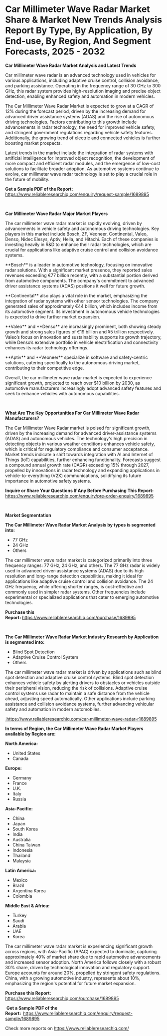 <p><h1>Car Millimeter Wave Radar Market Share & Market New Trends Analysis Report By Type, By Application, By End-use, By Region, And Segment Forecasts, 2025 - 2032</h1></p><p><strong>Car Millimeter Wave Radar Market Analysis and Latest Trends</strong></p>
<p><p>Car millimeter wave radar is an advanced technology used in vehicles for various applications, including adaptive cruise control, collision avoidance, and parking assistance. Operating in the frequency range of 30 GHz to 300 GHz, this radar system provides high-resolution imaging and precise object detection, enabling enhanced safety and automation in modern vehicles.</p><p>The Car Millimeter Wave Radar Market is expected to grow at a CAGR of 12% during the forecast period, driven by the increasing demand for advanced driver assistance systems (ADAS) and the rise of autonomous driving technologies. Factors contributing to this growth include advancements in radar technology, the need for improved vehicle safety, and stringent government regulations regarding vehicle safety features. Additionally, the growing trend of electric and connected vehicles is further boosting market prospects.</p><p>Latest trends in the market include the integration of radar systems with artificial intelligence for improved object recognition, the development of more compact and efficient radar modules, and the emergence of low-cost solutions to facilitate broader adoption. As automotive systems continue to evolve, car millimeter wave radar technology is set to play a crucial role in the future of mobility.</p></p>
<p><strong>Get a Sample PDF of the Report:&nbsp;</strong> <a href="https://www.reliableresearchiq.com/enquiry/request-sample/1689895?utm_campaign=103&utm_medium=2&utm_source=Github&utm_content=ia&utm_term=07012025&utm_id=car-millimeter-wave-radar">https://www.reliableresearchiq.com/enquiry/request-sample/1689895</a></p>
<p>&nbsp;</p>
<p><strong>Car Millimeter Wave Radar Major Market Players</strong></p>
<p><p>The car millimeter wave radar market is rapidly evolving, driven by advancements in vehicle safety and autonomous driving technologies. Key players in this market include Bosch, ZF, Veoneer, Continental, Valeo, Denso, Nidec Elesys, Aptiv, Hella, and Hitachi. Each of these companies is investing heavily in R&D to enhance their radar technologies, which are crucial for applications like adaptive cruise control and collision avoidance systems.</p><p>**Bosch** is a leader in automotive technology, focusing on innovative radar solutions. With a significant market presence, they reported sales revenues exceeding €77 billion recently, with a substantial portion derived from automotive components. The company's commitment to advanced driver assistance systems (ADAS) positions it well for future growth.</p><p>**Continental** also plays a vital role in the market, emphasizing the integration of radar systems with other sensor technologies. The company generated sales of approximately €44 billion, which includes income from its automotive segment. Its investment in autonomous vehicle technologies is expected to drive further market expansion.</p><p>**Valeo** and **Denso** are increasingly prominent, both showing steady growth and strong sales figures of €19 billion and ¥5 trillion respectively. Valeo’s focus on innovation and sustainability supports its growth trajectory, while Denso’s extensive portfolio in vehicle electrification and connectivity enhances its radar technology offerings.</p><p>**Aptiv** and **Veoneer** specialize in software and safety-centric solutions, catering specifically to the autonomous driving market, contributing to their competitive edge. </p><p>Overall, the car millimeter wave radar market is expected to experience significant growth, projected to reach over $10 billion by 2030, as automotive manufacturers increasingly adopt advanced safety features and seek to enhance vehicles with autonomous capabilities.</p></p>
<p>&nbsp;</p>
<p><strong>What Are The Key Opportunities For Car Millimeter Wave Radar Manufacturers?</strong></p>
<p><p>The Car Millimeter Wave Radar market is poised for significant growth, driven by the increasing demand for advanced driver-assistance systems (ADAS) and autonomous vehicles. The technology's high precision in detecting objects in various weather conditions enhances vehicle safety, which is critical for regulatory compliance and consumer acceptance. Market trends indicate a shift towards integration with AI and Internet of Things (IoT) capabilities, further enhancing functionality. Forecasts suggest a compound annual growth rate (CAGR) exceeding 15% through 2027, propelled by innovations in radar technology and expanding applications in vehicle-to-everything (V2X) communications, solidifying its future importance in automotive safety systems.</p></p>
<p><strong>Inquire or Share Your Questions If Any Before Purchasing This Report:</strong> <a href="https://www.reliableresearchiq.com/enquiry/pre-order-enquiry/1689895?utm_campaign=103&utm_medium=2&utm_source=Github&utm_content=ia&utm_term=07012025&utm_id=car-millimeter-wave-radar">https://www.reliableresearchiq.com/enquiry/pre-order-enquiry/1689895</a></p>
<p>&nbsp;</p>
<p><strong>Market Segmentation</strong></p>
<p><strong>The Car Millimeter Wave Radar Market Analysis by types is segmented into:</strong></p>
<p><ul><li>77 GHz</li><li>24 GHz</li><li>Others</li></ul></p>
<p><p>The car millimeter wave radar market is categorized primarily into three frequency ranges: 77 GHz, 24 GHz, and others. The 77 GHz radar is widely used in advanced driver-assistance systems (ADAS) due to its high resolution and long-range detection capabilities, making it ideal for applications like adaptive cruise control and collision avoidance. The 24 GHz frequency, while offering shorter ranges, is cost-effective and commonly used in simpler radar systems. Other frequencies include experimental or specialized applications that cater to emerging automotive technologies.</p></p>
<p><strong>Purchase this Report:&nbsp;</strong><a href="https://www.reliableresearchiq.com/purchase/1689895?utm_campaign=103&utm_medium=2&utm_source=Github&utm_content=ia&utm_term=07012025&utm_id=car-millimeter-wave-radar">https://www.reliableresearchiq.com/purchase/1689895</a></p>
<p>&nbsp;</p>
<p><strong>The Car Millimeter Wave Radar Market Industry Research by Application is segmented into:</strong></p>
<p><ul><li>Blind Spot Detection</li><li>Adaptive Cruise Control System</li><li>Others</li></ul></p>
<p><p>The car millimeter wave radar market is driven by applications such as blind spot detection and adaptive cruise control systems. Blind spot detection enhances vehicle safety by alerting drivers to obstacles or vehicles outside their peripheral vision, reducing the risk of collisions. Adaptive cruise control systems use radar to maintain a safe distance from the vehicle ahead, adjusting speed automatically. Other applications include parking assistance and collision avoidance systems, further advancing vehicular safety and automation in modern automobiles.</p></p>
<p><a href="https://www.reliableresearchiq.com/car-millimeter-wave-radar-r1689895?utm_campaign=103&utm_medium=2&utm_source=Github&utm_content=ia&utm_term=07012025&utm_id=car-millimeter-wave-radar">&nbsp;https://www.reliableresearchiq.com/car-millimeter-wave-radar-r1689895</a></p>
<p><strong>In terms of Region, the Car Millimeter Wave Radar Market Players available by Region are:</strong></p>
<p>
    <p> <strong> North America: </strong>
        <ul>
            <li>United States</li>
            <li>Canada</li>
        </ul>
        </p> 
    <p> <strong> Europe: </strong>
        <ul>
            <li>Germany</li>
            <li>France</li>
            <li>U.K.</li>
            <li>Italy</li>
            <li>Russia</li>
        </ul>
        </p> 
    <p> <strong> Asia-Pacific: </strong>
        <ul>
            <li>China</li>
            <li>Japan</li>
            <li>South Korea</li>
            <li>India</li>
            <li>Australia</li>
            <li>China Taiwan</li>
            <li>Indonesia</li>
            <li>Thailand</li>
            <li>Malaysia</li>
        </ul>
        </p> 
    <p> <strong> Latin America: </strong>
        <ul>
            <li>Mexico</li>
            <li>Brazil</li>
            <li>Argentina Korea</li>
            <li>Colombia</li>
        </ul>
        </p> 
    <p> <strong> Middle East & Africa: </strong>
        <ul>
            <li>Turkey</li>
            <li>Saudi</li>
            <li>Arabia</li>
            <li>UAE</li>
            <li>Korea</li>
        </ul>
    </p>
    </p>
<p><p>The car millimeter wave radar market is experiencing significant growth across regions, with Asia-Pacific (APAC) expected to dominate, capturing approximately 40% of market share due to rapid automotive advancements and increased sensor adoption. North America follows closely with a robust 30% share, driven by technological innovation and regulatory support. Europe accounts for around 20%, propelled by stringent safety regulations. China, with a growing automotive industry, represents about 10%, emphasizing the region's potential for future market expansion.</p></p>
<p><strong>Purchase this Report: </strong><a href="https://www.reliableresearchiq.com/purchase/1689895?utm_campaign=103&utm_medium=2&utm_source=Github&utm_content=ia&utm_term=07012025&utm_id=car-millimeter-wave-radar">https://www.reliableresearchiq.com/purchase/1689895</a></p>
<p>&nbsp;<strong>Get a Sample PDF of the Report:&nbsp;&nbsp;</strong><a href="https://www.reliableresearchiq.com/enquiry/request-sample/1689895?utm_campaign=103&utm_medium=2&utm_source=Github&utm_content=ia&utm_term=07012025&utm_id=car-millimeter-wave-radar">https://www.reliableresearchiq.com/enquiry/request-sample/1689895</a></p>
<p><strong></strong></p>
<p>Check more reports on <a href="https://www.reliableresearchiq.com/?utm_campaign=103&utm_medium=2&utm_source=Github&utm_content=ia&utm_term=07012025&utm_id=car-millimeter-wave-radar">https://www.reliableresearchiq.com/</a></p>